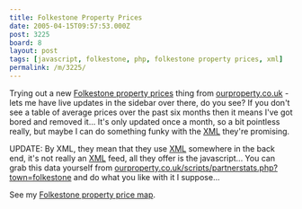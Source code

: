 ```yaml
---
title: Folkestone Property Prices
date: 2005-04-15T09:57:53.000Z
post: 3225
board: 8
layout: post
tags: [javascript, folkestone, php, folkestone property prices, xml]
permalink: /m/3225/
---
```

Trying out a new <a href="/wiki/folkestone+property+prices">Folkestone property prices</a> thing from <a href="http://www.ourproperty.co.uk">ourproperty.co.uk</a> - lets me have live updates in the sidebar over there, do you see? If you don't see a table of average prices over the past six months then it means I've got bored and removed it... It's only updated once a month, so a bit pointless really, but maybe I can do something funky with the <a href="/wiki/xml">XML</a> they're promising.

UPDATE: By XML, they mean that they use <a href="/wiki/xml">XML</a> somewhere in the back end, it's not really an <a href="/wiki/xml">XML</a> feed, all they offer is the javascript... You can grab this data yourself from <a href="http://www.ourproperty.co.uk/scripts/partnerstats.php?town=folkestone">ourproperty.co.uk/scripts/partnerstats.php?town=folkestone</a> and do what you like with it I suppose...

See my <a href="http://www.folkestonegerald.com/map/property.html">Folkestone property price map</a>.
